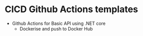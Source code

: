 # CICD Github Actions templates
- Github Actions for Basic API using .NET core
    - Dockerise and push to Docker Hub